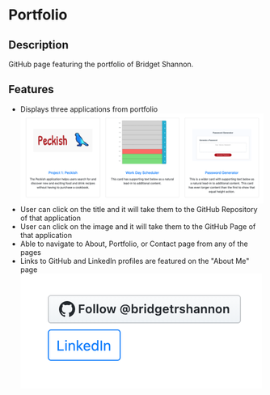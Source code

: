 # Portfolio

## Description
GitHub page featuring the portfolio of Bridget Shannon.

## Features
- Displays three applications from portfolio
![Portfolio projects and applications](./assets/images/portfoliodisplay.png)
- User can click on the title and it will take them to the GitHub Repository of that application
- User can click on the image and it will take them to the GitHub Page of that application
- Able to navigate to About, Portfolio, or Contact page from any of the pages 
- Links to GitHub and LinkedIn profiles are featured on the "About Me" page
![Networking buttons](./assets/images/networking.png)